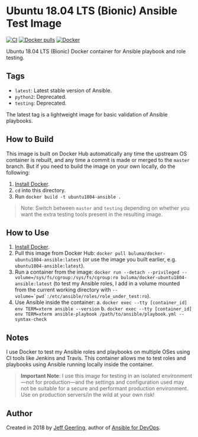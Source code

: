 # Ubuntu 18.04 LTS (Bionic) Ansible Test Image

[![CI](https://github.com/buluma/docker-ubuntu1804-ansible/workflows/Build/badge.svg?branch=main&event=push)](https://github.com/buluma/docker-ubuntu1804-ansible/actions?query=workflow%3ABuild) [![Docker pulls](https://img.shields.io/docker/pulls/buluma/docker-ubuntu1804-ansible)](https://hub.docker.com/r/buluma/docker-ubuntu1804-ansible/) [![Docker](https://github.com/buluma/docker-ubuntu1804-ansible/actions/workflows/docker-publish.yml/badge.svg)](https://github.com/buluma/docker-ubuntu1804-ansible/actions/workflows/docker-publish.yml)

Ubuntu 18.04 LTS (Bionic) Docker container for Ansible playbook and role testing.

## Tags

  - `latest`: Latest stable version of Ansible.
  - `python2`: Deprecated.
  - `testing`: Deprecated.

The latest tag is a lightweight image for basic validation of Ansible playbooks.

## How to Build

This image is built on Docker Hub automatically any time the upstream OS container is rebuilt, and any time a commit is made or merged to the `master` branch. But if you need to build the image on your own locally, do the following:

  1. [Install Docker](https://docs.docker.com/install/).
  2. `cd` into this directory.
  3. Run `docker build -t ubuntu1804-ansible .`

> Note: Switch between `master` and `testing` depending on whether you want the extra testing tools present in the resulting image.

## How to Use

  1. [Install Docker](https://docs.docker.com/engine/installation/).
  2. Pull this image from Docker Hub: `docker pull buluma/docker-ubuntu1804-ansible:latest` (or use the image you built earlier, e.g. `ubuntu1804-ansible:latest`).
  3. Run a container from the image: `docker run --detach --privileged --volume=/sys/fs/cgroup:/sys/fs/cgroup:ro buluma/docker-ubuntu1804-ansible:latest` (to test my Ansible roles, I add in a volume mounted from the current working directory with ``--volume=`pwd`:/etc/ansible/roles/role_under_test:ro``).
  4. Use Ansible inside the container:
    a. `docker exec --tty [container_id] env TERM=xterm ansible --version`
    b. `docker exec --tty [container_id] env TERM=xterm ansible-playbook /path/to/ansible/playbook.yml --syntax-check`

## Notes

I use Docker to test my Ansible roles and playbooks on multiple OSes using CI tools like Jenkins and Travis. This container allows me to test roles and playbooks using Ansible running locally inside the container.

> **Important Note**: I use this image for testing in an isolated environment—not for production—and the settings and configuration used may not be suitable for a secure and performant production environment. Use on production servers/in the wild at your own risk!

## Author

Created in 2018 by [Jeff Geerling](https://www.jeffgeerling.com/), author of [Ansible for DevOps](https://www.ansiblefordevops.com/).

